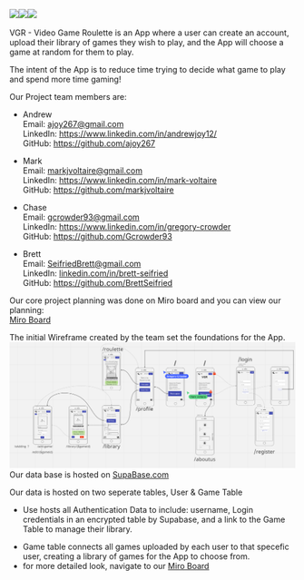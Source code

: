 <img src="https://img.shields.io/badge/React-20232A?style=for-the-badge&logo=react&logoColor=61DAFB"><img src="https://img.shields.io/badge/Netlify-00C7B7?style=for-the-badge&logo=netlify&logoColor=white"><img src="https://img.shields.io/badge/CSS-239120?&style=for-the-badge&logo=css3&logoColor=white">

<!-- ![Techswap2](LOGO PNG HERE) -->

VGR - Video Game Roulette is an App where a user can create an account, upload their library of games they wish to play, and the App will choose a game at random for them to play.

The intent of the App is to reduce time trying to decide what game to play and spend more time gaming!

Our Project team members are:

- Andrew
  <br>
  Email: <a href = "mailto: ajoy267@gmail.com
  ">ajoy267@gmail.com
  </a>
  <br>
  LinkedIn: <a href = "https://www.linkedin.com/in/andrewjoy12/">https://www.linkedin.com/in/andrewjoy12/
  </a>
  <br>
  GitHub: <a href = "https://github.com/ajoy267
    ">https://github.com/ajoy267
  </a>

* Mark
  <br>
  Email: <a href = "mailto: markjvoltaire@gmail.com">markjvoltaire@gmail.com</a>
  <br>
  LinkedIn: <a href = "https://www.linkedin.com/in/mark-voltaire-4907091bb/">https://www.linkedin.com/in/mark-voltaire</a>
  <br>
  GitHub: <a href = "https://github.com/markjvoltaire">https://github.com/markjvoltaire</a>

* Chase
  <br>
  Email: <a href = "mailto: gcrowder93@gmail.com">gcrowder93@gmail.com</a>
  <br>
  LinkedIn: <a href = "https://www.linkedin.com/in/gregory-crowder/">https://www.linkedin.com/in/gregory-crowder</a>
  <br>
  GitHub: <a href = "https://github.com/Gcrowder93">https://github.com/Gcrowder93</a>

* Brett
  <br>
  Email: <a href = "mailto: seifriedbrett@gmail.com">SeifriedBrett@gmail.com</a>
  <br>
  LinkedIn: <a href = "https://www.linkedin.com/in/brett-seifried/">linkedin.com/in/brett-seifried</a>
  <br>
  GitHub: <a href = "https://github.com/BrettSeifried">https://github.com/BrettSeifried</a>
  <br>

Our core project planning was done on Miro board and you can view our planning:
<br>
<a href="https://miro.com/app/board/uXjVOJ2UB54=/?invite_link_id=533943666641"> Miro Board </a>
<br>

The initial Wireframe created by the team set the foundations for the App.
![VGR](/assets/Wireframe.png)
<br>
Our data base is hosted on <a href="https://supabase.com/">SupaBase.com</a>

Our data is hosted on two seperate tables, User & Game Table
<br>

- Use hosts all Authentication Data to include: username, Login credentials in an encrypted table by Supabase, and a link to the Game Table to manage their library.

<!-- ![Techswap2](INSERT PNG HERE) -->

- Game table connects all games uploaded by each user to that specefic user, creating a library of games for the App to choose from.
  <!-- ![Techswap2](INSERT PNG HERE) -->
- for more detailed look, navigate to our <a href="https://miro.com/app/board/uXjVOJ2UB54=/?invite_link_id=533943666641"> Miro Board </a>
  <br>
